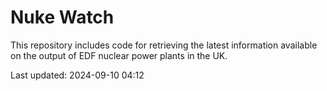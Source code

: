 # Nuke Watch

This repository includes code for retrieving the latest information available on the output of EDF nuclear power plants in the UK.

Last updated: 2024-09-10 04:12